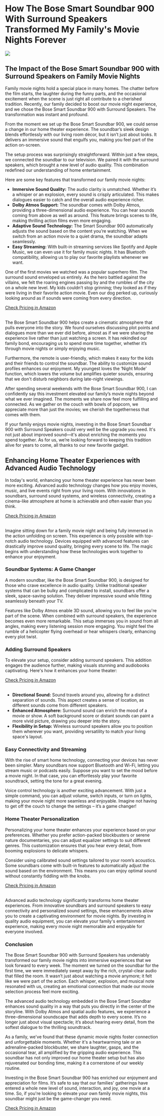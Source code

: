 <h1>How The Bose Smart Soundbar 900 With Surround Speakers Transformed My Family's Movie Nights Forever</h1>
<p><img src="https://articleaigenerator.com/generated_image/How-the-Bose-Smart-Soundbar-900-with-Surround-Speakers-Transformed-My-Familys-Movie-Nights-Forever-1741676557.png"></p>
<h2>The Impact of the Bose Smart Soundbar 900 with Surround Speakers on Family Movie Nights</h2><p>Family movie nights hold a special place in many homes. The chatter before the film starts, the laughter during the funny parts, and the occasional excitement when the scene is just right all contribute to a cherished tradition. Recently, our family decided to boost our movie night experience, and we chose the Bose Smart Soundbar 900 with Surround Speakers. The transformation was instant and profound.</p>
<p>From the moment we set up the Bose Smart Soundbar 900, we could sense a change in our home theater experience. The soundbar’s sleek design blends effortlessly with our living room décor, but it isn’t just about looks. It delivers an immersive sound that engulfs you, making you feel part of the action on-screen.</p>
<p>The setup process was surprisingly straightforward. Within just a few steps, we connected the soundbar to our television. We paired it with the surround speakers, which brought a new level of audio quality. This combination redefined our understanding of home entertainment.</p>
<p>Here are some key features that transformed our family movie nights:</p>
<ul>
    <li><strong>Immersive Sound Quality:</strong> The audio clarity is unmatched. Whether it’s a whisper or an explosion, every sound is crisply articulated. This makes dialogues easier to catch and the overall audio experience richer.</li>
    <li><strong>Dolby Atmos Support:</strong> The soundbar comes with Dolby Atmos, providing a three-dimensional audio experience. You can hear sounds coming from above as well as around. This feature brings scenes to life, making thrilling action films even more engaging.</li>
    <li><strong>Adaptive Sound Technology:</strong> The Smart Soundbar 900 automatically adjusts the sound based on the content you’re watching. When we switch from an action movie to a quiet drama, the soundbar adapts seamlessly.</li>
    <li><strong>Easy Streaming:</strong> With built-in streaming services like Spotify and Apple Music, we can even use it for family music nights. It has Bluetooth compatibility, allowing us to play our favorite playlists whenever we want.</li>
</ul>
<p>One of the first movies we watched was a popular superhero film. The surround sound enveloped us entirely. As the hero battled against the villains, we felt the roaring engines passing by and the rumbles of the city on a whole new level. My kids couldn’t stop grinning; they looked as if they were living in their favorite action movie. Even our dog perked up, curiously looking around as if sounds were coming from every direction.</p>
<a href="https://amzn.to/41BIQxr
">Check Pricing in Amazon</a><br><br><p>The Bose Smart Soundbar 900 helps create a cinematic atmosphere that pulls everyone into the story. We found ourselves discussing plot points and dialogues more than we ever did before, almost as if we were sharing the experience live rather than just watching a screen. It has rekindled our family bond, encouraging us to spend more time together, whether it’s through movie nights or simply enjoying music.</p>
<p>Furthermore, the remote is user-friendly, which makes it easy for the kids and their friends to control the soundbar. The ability to customize sound profiles enhances our enjoyment. My youngest loves the ‘Night Mode’ function, which lowers the volume but amplifies quieter sounds, ensuring that we don't disturb neighbors during late-night viewings.</p>
<p>After spending several weekends with the Bose Smart Soundbar 900, I can confidently say this investment elevated our family’s movie nights beyond what we ever imagined. The moments we share now feel more fulfilling and connected. As we gather on the couch with bowls of popcorn, we appreciate more than just the movies; we cherish the togetherness that comes with them.</p>
<p>If your family enjoys movie nights, investing in the Bose Smart Soundbar 900 with Surround Speakers could very well be the upgrade you need. It's not just about improved sound—it's about enriching the moments you spend together. As for us, we’re looking forward to keeping this tradition alive for years to come, all thanks to our new favorite gadget.</p><h2>Enhancing Home Theater Experiences with Advanced Audio Technology</h2><p>In today's world, enhancing your home theater experience has never been more exciting. Advanced audio technology changes how you enjoy movies, music, and live events right from your living room. With innovations in soundbars, surround sound systems, and wireless connectivity, creating a cinema-like atmosphere at home is achievable and often easier than you think.</p>
<a href="https://amzn.to/41BIQxr
">Check Pricing in Amazon</a><br><br><p>Imagine sitting down for a family movie night and being fully immersed in the action unfolding on screen. This experience is only possible with top-notch audio technology. Devices equipped with advanced features can drastically improve sound quality, bringing every scene to life. The magic begins with understanding how these technologies work together to enhance your enjoyment.</p>
<h3>Soundbar Systems: A Game Changer</h3>
<p>A modern soundbar, like the Bose Smart Soundbar 900, is designed for those who crave excellence in audio quality. Unlike traditional speaker systems that can be bulky and complicated to install, soundbars offer a sleek, space-saving solution. They deliver impressive sound while fitting seamlessly beneath your TV.</p>
<p>Features like Dolby Atmos enable 3D sound, allowing you to feel like you're part of the scene. When combined with surround speakers, the experience becomes even more remarkable. This setup immerses you in sound from all angles, making every listening session more engaging. You might feel the rumble of a helicopter flying overhead or hear whispers clearly, enhancing every plot twist.</p>
<h3>Adding Surround Speakers</h3>
<p>To elevate your setup, consider adding surround speakers. This addition engages the audience further, making visuals stunning and audiobooks captivating. Here's how it enhances your home theater:</p>
<a href="https://amzn.to/41BIQxr
">Check Pricing in Amazon</a><br><br><ul>
    <li><strong>Directional Sound:</strong> Sound travels around you, allowing for a distinct separation of sounds. This aspect creates a sense of location, as different sounds come from different speakers.</li>
    <li><strong>Enhanced Atmosphere:</strong> Surround sound can enrich the mood of a movie or show. A soft background score or distant sounds can paint a more vivid picture, drawing you deeper into the story.</li>
    <li><strong>Flexibility in Setup:</strong> Wireless surround speakers allow you to position them wherever you want, providing versatility to match your living space's layout.</li>
</ul>
<h3>Easy Connectivity and Streaming</h3>
<p>With the rise of smart home technology, connecting your devices has never been simpler. Many soundbars now support Bluetooth and Wi-Fi, letting you stream music or podcasts easily. Suppose you want to set the mood before a movie night. In that case, you can effortlessly play your favorite soundtrack, setting the tone for a great evening.</p>
<p>Voice control technology is another exciting advancement. With just a simple command, you can adjust volume, switch inputs, or turn on lights, making your movie night more seamless and enjoyable. Imagine not having to get off the couch to change the settings – it’s a game changer!</p>
<h3>Home Theater Personalization</h3>
<p>Personalizing your home theater enhances your experience based on your preferences. Whether you prefer action-packed blockbusters or serene nature documentaries, you can adjust equalizer settings to suit different genres. This customization ensures that you hear every detail, from booming explosions to delicate whispers.</p>
<p>Consider using calibrated sound settings tailored to your room’s acoustics. Some soundbars come with built-in features to automatically adjust the sound based on the environment. This means you can enjoy optimal sound without constantly fiddling with the knobs.</p>
<a href="https://amzn.to/41BIQxr
">Check Pricing in Amazon</a><br><br><p>Advanced audio technology significantly transforms home theater experiences. From innovative soundbars and surround speakers to easy connectivity and personalized sound settings, these enhancements allow you to create a captivating environment for movie nights. By investing in quality audio equipment, you can elevate your family's entertainment experience, making every movie night memorable and enjoyable for everyone involved.</p><h3>Conclusion</h3><p>The Bose Smart Soundbar 900 with Surround Speakers has undeniably transformed our family movie nights into immersive experiences that we look forward to every week. The moment we turned on the soundbar for the first time, we were immediately swept away by the rich, crystal-clear audio that filled the room. It wasn’t just about watching a movie anymore; it felt like we were part of the action. Each whisper, explosion, and musical note resonated with us, creating an emotional connection that made our movie selection process feel more exciting.</p>
<p>The advanced audio technology embedded in the Bose Smart Soundbar enhances sound quality in a way that puts you directly in the center of the storyline. With Dolby Atmos and spatial audio features, we experience a three-dimensional soundscape that adds depth to every scene. It’s no longer just about visual spectacle; it’s about hearing every detail, from the softest dialogue to the thrilling soundtrack.</p>
<p>As a family, we've found that these dynamic movie nights foster connection and unforgettable moments. Whether it's a heartwarming tale or an adrenaline-packed blockbuster, we share laughter, gasps, and the occasional tear, all amplified by the gripping audio experience. This soundbar has not only improved our home theater setup but has also rejuvenated our bonding time, making it a cornerstone of our weekly routine.</p>
<p>Investing in the Bose Smart Soundbar 900 has enriched our enjoyment and appreciation for films. It’s safe to say that our families' gatherings have entered a whole new level of sound, interaction, and joy, one movie at a time. So, if you're looking to elevate your own family movie nights, this soundbar might just be the game-changer you need.</p>
<a href="https://amzn.to/41BIQxr
">Check Pricing in Amazon</a><br><br>